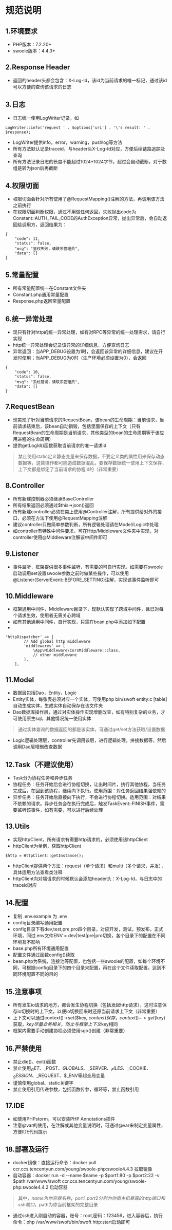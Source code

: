 # 规范说明
## 1.环境要求
- PHP版本：7.2.20+
- swoole版本：4.4.3+
## 2.Response Header
- 返回的header头都会包含：X-Log-Id，该id为当前请求的唯一标记，通过该id可以方便的查询该请求的日志
## 3.日志
- 日志统一使用LogWriter记录，如

```
LogWriter::info('request ' . $options['uri'] . '\'s result: ' . $response);
```
- LogWriter提供info，error，warning，pushlog等方法
- 所有方法默认记录traceid，与header头X-Log-Id对应，方便后续链路追踪及查询
- 所有方法记录日志的长度不能超过1024*1024字节，超过会自动截断，对于数组是转为json后再截断
## 4.权限切面
- 权限切面会针对所有使用了@RequestMapping()注解的方法，再调用该方法之前执行
- 在权限切面判断权限，通过不用做任何返回，失败抛出code为Constant::AUTH_FAIL_CODE的AuthException异常，抛出异常后，会自动返回给调用方，返回结果为：

```
{
    "code": 11,
    "status": false,
    "msg": "鉴权失败，请联系管理员",
    "data": []
}
```
## 5.常量配置
- 所有常量配置统一在Constant文件夹
- Constant.php通用常量配置
- Response.php返回常量配置
## 6.统一异常处理
- 现只有针对http的统一异常处理，如有对RPC等异常的统一处理需求，请自行实现
- http统一异常处理会记录该异常的详细信息，方便查询日志
- 异常返回：当APP_DEBUG设置为1时，会返回该异常的详细信息，建议在开发时使用；当APP_DEBUG为0时（生产环境必须设置为0），会返回

```
{
    "code": 10,
    "status": false,
    "msg": "系统错误，请联系管理员",
    "data": []
}
```
## 7.RequestBean
- 现实现了针对当前请求的RequestBean，该bean的生命周期：当前请求，当前请求结束后，该bean自动销毁，包括里面保存的上下文（只有RequestBean的生命周期是当前请求，其他类型的bean的生命周期等于该应用进程的生命周期）
- 提供getLogId()函数获取当前请求的唯一请求id
> 禁止使用static定义静态变量来保存数据，不要定义类的属性用来保存动态数据等，这些操作都可能造成数据混乱，要保存数据统一使用上下文保存，上下文都是绑定了当前请求的协程id的（非常重要）
## 8.Controller
- 所有新建控制器必须继承BaseController
- 所有结果返回必须通过$this->json()返回
- 所有新建controller必须在类上使用@Controller注解，所有提供给对外的接口，必须在方法下使用@RequestMapping注解
- 建议controller只做简单参数判断，所有逻辑处理请在Model/Logic中处理
- 如controller有特殊中间件要求，可在Http/Middleware文件夹中实现，对controller使用@Middleware注解该中间件即可
## 9.Listener
- 事件监听，框架提供很多事件监听，有需要的可自行实现。如需要在swoole启动调用set设置swoole参数之前时做某些操作，可以使用@Listener(ServerEvent::BEFORE_SETTING)注解，实现该事件监听即可
## 10.Middleware
- 框架通用中间件，Middleware目录下，现默认实现了跨域中间件，且已对每个请求生效，使用者无需关心跨域
- 如有其他通用中间件，自行实现，只需在bean.php中添加如下配置
- 
```
'httpDispatcher' => [
        // Add global http middleware
        'middlewares' => [
            \App\Middleware\CorsMiddleware::class,
            // other middleware
        ],
    ],
```
## 11.Model
- 数据层包括Dao，Entity，Logic
- Entity实体，每张表必须对应一个实体，可使用php bin/swoft entity:c [table]自动生成实体，生成实体自动保存在该文件夹
- Dao数据库操作层，通过对实体操作实现增删改查，如有特别复杂的业务，才可使用原生sql，其他情况统一使用实体
> 通过实体查询的数据返回的都是该实体，可通过get/set方法获取/设置数据
- Logic逻辑处理层，controller先调用该层，进行逻辑处理，拼接数据等，然后调用Dao层增删改查数据
## 12.Task（不建议使用）
- Task分为协程任务和异步任务
- 协程任务：任务开始后会进行协程切换，让出时间片，执行其他协程，当任务完成后，在回到该协程，继续向下执行。使用范围：对任务返回结果强依赖的
- 异步任务：任务开始后直接向下执行，不会进行协程切换。适用范围：对结果不依赖的请求。异步任务会在执行完成后，触发TaskEvent::FINISH事件，需要监听该事件，如有需要，可以进行后续处理
## 13.Utils
- 实现httpClient，所有请求有需要http请求的，必须使用该httpClient
- httpClient为单例，获取httpClient

```
$http = HttpClient::getInstance();
```
- httpClient提供两个方法：request（单个请求）和multi（多个请求，并发），具体适用方法查看类注释
- httpClient向对端请求的时候默认会添加header头：X-Log-Id，与日志中的traceid对应
## 14.配置
- 复制 .env.example 为 .env
- config目录编写通用配置
- config目录下有dev,test,pre,pro四个目录，对应开发，测试，预发布，正式环境，同过.env文件ENV = dev|test|pre|pro切换，各个目录下的配置在不同环境互不影响
- base.php所有环境通用配置
- 配置文件通过函数config()读取
- bean.php为系统，连接池等配置，也包括一些swoole的配置，如每个环境不同，可根据config目录下的四个目录来配置，再在这个文件读取配置，达到不同环境配置不同的目的
## 15.注意事项
- 所有发生io请求的地方，都会发生协程切换（包括发起http请求），这时注意保存io切换时的上下文，以便io切换回来时还原当前请求上下文（非常重要）
- 上下文可以通过context()->set($key, $context)保存，context()->get($key)获取，$key尽量业务相关，防止与框架上下文$key相同
- 框架内需要手动创建协程必须使用sgo()创建（非常重要）
## 16.严禁使用
- 禁止die()、exit()函数
- 禁止使用$_GET、$_POST、$GLOBALS、$_SERVER、$_FILES、$_COOKIE、$_SESSION、$_REQUEST、$_ENV等超全局变量
- 谨慎使用global、static关键字
- 禁止使用引用传递参数，包括函数传参，循环等，禁止函数引用
## 17.IDE
- 如使用PHPstorm，可以安装PHP Annotations插件
- 注意@var的使用，在注解或其他变量说明时，可通过@var来制定变量属性，方便IDE代码提示
## 18.部署及运行
- docker镜像：直接运行命令：docker pull ccr.ccs.tencentyun.com/young/swoole-php:swoole4.4.3 拉取镜像
- 启动容器：docker run -d --name $name -p $port1:80 -p $port2:22 -v $path:/var/www/swoft ccr.ccs.tencentyun.com/young/swoole-php:swoole4.4.2 启动容器
> 其中，$name为你容器名称，$port1,$port2分别为你宿主机暴露的http端口和ssh端口，$path为你当前框架的完整目录
- 通过ssh进入刚启动的容器，账号：root,密码：123456，进入容器后，执行命令：php /var/www/swoft/bin/swoft http:start启动即可
